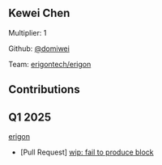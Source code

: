 ## Kewei Chen
Multiplier: 1

Github: [@domiwei](https://github.com/domiwei)

Team: [erigontech/erigon](https://github.com/erigontech/erigon/pulls?q=author%3Adomiwei)

## Contributions
## Q1 2025

[erigon](https://github.com/erigontech/erigon)
* [Pull Request] [wip: fail to produce block](https://github.com/erigontech/erigon/pull/13840)
